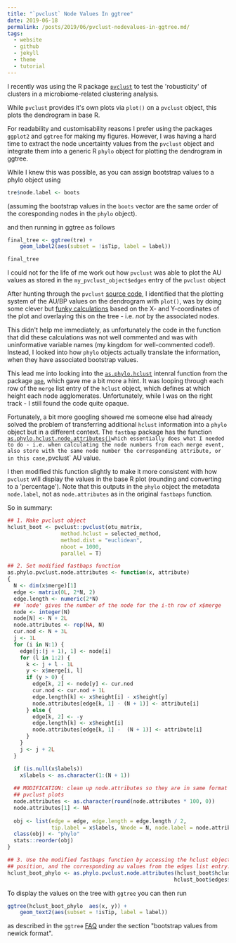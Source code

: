 ```yaml
---
title: "`pvclust` Node Values In ggtree"
date: 2019-06-18
permalink: /posts/2019/06/pvclust-nodevalues-in-ggtree.md/
tags:
  - website
  - github
  - jekyll
  - theme
  - tutorial
---
```


I recently was using the R package [`pvclust`](http://stat.sys.i.kyoto-u.ac.jp/prog/pvclust/) to test the
'robusticity' of clusters in a microbiome-related clustering analysis.

While `pvclust` provides it's own plots via `plot()`  on a `pvclust` object, this plots the dendrogram in  base R. 

For readability and customisability reasons I prefer using the packages `ggplot2` and `ggtree` for making my figures. However, I was having a hard time to extract the node uncertainty values from the `pvclust` object  and integrate them into a generic R `phylo` object for plotting the dendrogram in ggtree.

While I knew this was possible, as you can assign bootstrap values to a phylo object using

```r
tre$node.label <- boots
```

(assuming the bootstrap values in the `boots` vector are the same order of the coresponding nodes in the `phylo` object).

and then running in ggtree as follows

```r
final_tree <- ggtree(tre) +
    geom_label2(aes(subset = !isTip, label = label))

final_tree
```

I could not for the life of me work out how `pvclust` was able to plot the AU values as stored in the `my_pvclust_object$edges` entry of the `pvclust` object

After hunting through the `pvclust` [source code](https://github.com/cran/pvclust), I identified that the plotting system of the AU/BP values on the dendrogram with `plot()`, was by doing some clever but [funky calculations](https://github.com/cran/pvclust/blob/fefb8711aaf44b839185144b4ad8a8116fcd1d8c/R/pvclust-internal.R#L174) based 
on the X- and Y-coordinates of the plot and overlaying this on the tree - i.e. _not_ by the associated nodes. 

This didn't help me immediately, as unfortunately the code in the function that did these calculations was not well commented and was with uninformative variable names (my kingdom for well-commented code!). Instead, I looked into how `phylo` objects actually translate the information, when they have associated bootstrap values.

This lead me into looking into the [`as.phylo.hclust`](https://github.com/cran/ape/blob/master/R/as.phylo.R) intenral function from the package [`ape`](http://ape-package.ird.fr/), which gave me a bit more a hint. It was looping through each row of the `merge` list entry of the `hclust` object, which defines at which height each node agglomerates. Unfortunately, while I was on the right track - I still found the code quite opaque.

Fortunately, a bit more googling showed me someone else had already solved the problem of transferring additional `hclust` information into a `phylo` object but in a different context. The `fastbap` package has the function [`as.phylo.hclust.node.attributes()`](https://github.com/gtonkinhill/fastbaps/blob/master/R/as.phylo.hclust.node.attributes.R)` which essentially does what I needed to do - i.e. when calculating the node numbers from each merge event, also store with the same node number the corresponding attribute, or in this case, `pvclust` AU value.

I then modified this function slightly to make it more consistent with how `pvclust` will display the values in the base R plot (rounding and converting to a 'percentage'). Note that this outputs in the `phylo` object the metadata `node.label`, not as `node.attributes` as in the original `fastbaps` function.

So in summary:

```r
## 1. Make pvclust object
hclust_boot <- pvclust::pvclust(otu_matrix,
                 method.hclust = selected_method,
                 method.dist = "euclidean",
                 nboot = 1000,
                 parallel = T)

## 2. Set modified fastbaps function
as.phylo.pvclust.node.attributes <- function(x, attribute)
{
  N <- dim(x$merge)[1]
  edge <- matrix(0L, 2*N, 2)
  edge.length <- numeric(2*N)
  ## `node' gives the number of the node for the i-th row of x$merge
  node <- integer(N)
  node[N] <- N + 2L
  node.attributes <- rep(NA, N)
  cur.nod <- N + 3L
  j <- 1L
  for (i in N:1) {
    edge[j:(j + 1), 1] <- node[i]
    for (l in 1:2) {
      k <- j + l - 1L
      y <- x$merge[i, l]
      if (y > 0) {
        edge[k, 2] <- node[y] <- cur.nod
        cur.nod <- cur.nod + 1L
        edge.length[k] <- x$height[i] - x$height[y]
        node.attributes[edge[k, 1] - (N + 1)] <- attribute[i]
      } else {
        edge[k, 2] <- -y
        edge.length[k] <- x$height[i]
        node.attributes[edge[k, 1] -  (N + 1)] <- attribute[i]
      }
    }
    j <- j + 2L
  }

  if (is.null(x$labels))
    x$labels <- as.character(1:(N + 1))
  
  ## MODIFICATION: clean up node.attributes so they are in same format in 
  ## pvclust plots
  node.attributes <- as.character(round(node.attributes * 100, 0))
  node.attributes[1] <- NA
  
  obj <- list(edge = edge, edge.length = edge.length / 2,
              tip.label = x$labels, Nnode = N, node.label = node.attributes)
  class(obj) <- "phylo"
  stats::reorder(obj)
}

## 3. Use the modified fastbaps function by accessing the hclust object in first 
## position, and the corresponding au values from the edges list entry.
hclust_boot_phylo <- as.phylo.pvclust.node.attributes(hclust_boot$hclust, 
                                                     hclust_boot$edges$au)

```

To display the values on the tree with `ggtree` you can then run

```r
ggtree(hclust_boot_phylo  aes(x, y)) +
    geom_text2(aes(subset = !isTip, label = label)) 
```

as described in the `ggtree` [FAQ](https://guangchuangyu.github.io/software/ggtree/faq/#) under the section "bootstrap values from newick format".
